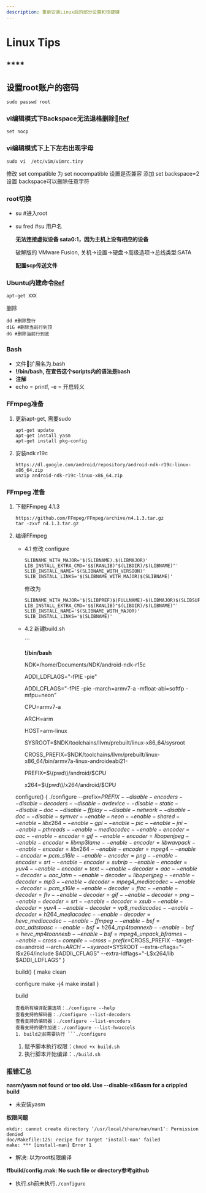 ```yaml
---
description: 重新安装Linux后的部分设置和快捷键
---
```


# Linux Tips



## \*\*\*\*

## 设置root账户的密码

```text
sudo passwd root
```

### vi编辑模式下Backspace无法退格删除[Ref](https://blog.csdn.net/u011304490/article/details/81367490)

```text
set nocp
```

### vi编辑模式下上下左右出现字母

```text
sudo vi  /etc/vim/vimrc.tiny
```

修改 set compatible 为 set nocompatible 设置是否兼容 添加 set backspace=2 设置 backspace可以删除任意字符

### root切换

* su \#进入root
* su fred  \#su 用户名

  **无法连接虚拟设备 sata0:1，因为主机上没有相应的设备**

  破解版的 VMware Fusion, 关机-&gt;设置-&gt;硬盘-&gt;高级选项-&gt;总线类型:SATA

  **配置scp传送文件**

### Ubuntu内建命令[Ref](https://blog.csdn.net/chenyoper/article/details/78260007)

```text
apt-get XXX
```

删除

```text
dd #删除整行
d1G #删除当前行到顶
dG #删除当前行到底
```

### Bash

* 文件扩展名为.bash
* **!/bin/bash, 在宣告这个scripts内的语法是bash**
* **注解**
* echo = printf, -e = 开启转义

### FFmpeg准备

1. 更新apt-get, 需要sudo

   ```text
   apt-get update
   apt-get install yasm
   apt-get install pkg-config
   ```

2. 安装ndk r19c

   ```text
   https://dl.google.com/android/repository/android-ndk-r19c-linux-x86_64.zip
   unzip android-ndk-r19c-linux-x86_64.zip
   ```

### FFmpeg 准备

1. 下载FFmpeg 4.1.3

   ```text
   https://github.com/FFmpeg/FFmpeg/archive/n4.1.3.tar.gz
   tar -zxvf n4.1.3.tar.gz
   ```

2. 编译FFmpeg

   * 4.1 修改 configure

     ```text
     SLIBNAME_WITH_MAJOR='$(SLIBNAME).$(LIBMAJOR)'  
     LIB_INSTALL_EXTRA_CMD='$$(RANLIB)"$(LIBDIR)/$(LIBNAME)"'  
     SLIB_INSTALL_NAME='$(SLIBNAME_WITH_VERSION)'  
     SLIB_INSTALL_LINKS='$(SLIBNAME_WITH_MAJOR)$(SLIBNAME)'
     ```

     修改为

     ```text
     SLIBNAME_WITH_MAJOR='$(SLIBPREF)$(FULLNAME)-$(LIBMAJOR)$(SLIBSUF)'  
     LIB_INSTALL_EXTRA_CMD='$$(RANLIB)"$(LIBDIR)/$(LIBNAME)"'  
     SLIB_INSTALL_NAME='$(SLIBNAME_WITH_MAJOR)'  
     SLIB_INSTALL_LINKS='$(SLIBNAME)'
     ```

   * 4.2 新建build.sh

     \`\`\`

     **!/bin/bash**

     NDK=/home/Documents/NDK/android-ndk-r15c

     ADDI\_LDFLAGS="-fPIE -pie"

     ADDI\_CFLAGS="-fPIE -pie -march=armv7-a -mfloat-abi=softfp -mfpu=neon"

     CPU=armv7-a

     ARCH=arm

     HOST=arm-linux

     SYSROOT=$NDK/toolchains/llvm/prebuilt/linux-x86\_64/sysroot

     CROSS\_PREFIX=$NDK/toolchains/llvm/prebuilt/linux-x86\_64/bin/armv7a-linux-androideabi21-

     PREFIX=$\(pwd\)/android/$CPU

     x264=$\(pwd\)/x264/android/$CPU

   configure\(\) { ./configure  --prefix=$PREFIX  --disable-encoders  --disable-decoders  --disable-avdevice  --disable-static  --disable-doc  --disable-ffplay  --disable-network  --disable-doc  --disable-symver  --enable-neon  --enable-shared  --enable-libx264  --enable-gpl  --enable-pic  --enable-jni  --enable-pthreads  --enable-mediacodec  --enable-encoder=aac  --enable-encoder=gif  --enable-encoder=libopenjpeg  --enable-encoder=libmp3lame  --enable-encoder=libwavpack  --enable-encoder=libx264  --enable-encoder=mpeg4  --enable-encoder=pcm\_s16le  --enable-encoder=png  --enable-encoder=srt  --enable-encoder=subrip  --enable-encoder=yuv4  --enable-encoder=text  --enable-decoder=aac  --enable-decoder=aac\_latm  --enable-decoder=libopenjpeg  --enable-decoder=mp3  --enable-decoder=mpeg4\_mediacodec  --enable-decoder=pcm\_s16le  --enable-decoder=flac  --enable-decoder=flv  --enable-decoder=gif  --enable-decoder=png  --enable-decoder=srt  --enable-decoder=xsub  --enable-decoder=yuv4  --enable-decoder=vp8\_mediacodec  --enable-decoder=h264\_mediacodec  --enable-decoder=hevc\_mediacodec  --enable-ffmpeg  --enable-bsf=aac\_adtstoasc  --enable-bsf=h264\_mp4toannexb  --enable-bsf=hevc\_mp4toannexb  --enable-bsf=mpeg4\_unpack\_bframes  --enable-cross-compile  --cross-prefix=$CROSS\_PREFIX  --target-os=android  --arch=$ARCH  --sysroot=$SYSROOT  --extra-cflags="-I$x264/include $ADDI\_CFLAGS"  --extra-ldflags="-L$x264/lib $ADDI\_LDFLAGS" }

   build\(\) { make clean

   configure make -j4 make install }

   build

   ```text
   查看所有编译配置选项：./configure --help
   查看支持的解码器：./configure --list-decoders
   查看支持的编码器：./configure --list-encoders
   查看支持的硬件加速：./configure --list-hwaccels
   1. build之前需要执行 ```./configure
   ```

   1. 赋予脚本执行权限：`chmod +x build.sh`
   2. 执行脚本开始编译：`./build.sh`

### 报错汇总

**nasm/yasm not found or too old. Use --disable-x86asm for a crippled build**

* 未安装yasm

**权限问题**

```text
mkdir: cannot create directory ‘/usr/local/share/man/man1’: Permission denied
doc/Makefile:125: recipe for target 'install-man' failed
make: *** [install-man] Error 1
```

* 解决: 以为root权限编译

**ffbuild/config.mak: No such file or directory参考github**

* 执行.sh前未执行`./configure`

